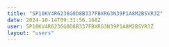 ```yaml
---
title: "SP10KV4R6236G0D8B337FBXRG3N39P1A8M2BSVR3Z"
date: 2024-10-14T09:31:56.168Z
user: SP10KV4R6236G0D8B337FBXRG3N39P1A8M2BSVR3Z
layout: "users"
---
```

    